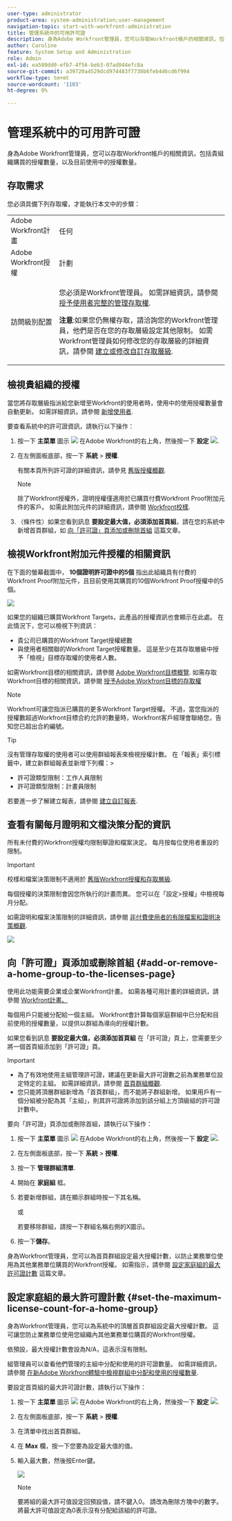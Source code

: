 ```yaml
---
user-type: administrator
product-area: system-administration;user-management
navigation-topic: start-with-workfront-administration
title: 管理系統中的可用許可證
description: 身為Adobe Workfront管理員，您可以存取Workfront帳戶的相關資訊，包括貴組織購買的授權數量，以及目前使用中的授權數量。
author: Caroline
feature: System Setup and Administration
role: Admin
exl-id: ea580dd0-efb7-4f56-beb3-07ad044efc8a
source-git-commit: a39720a4529dcd974483f7730b6feb4d6cd6f994
workflow-type: tm+mt
source-wordcount: '1103'
ht-degree: 0%

---
```


# 管理系統中的可用許可證

身為Adobe Workfront管理員，您可以存取Workfront帳戶的相關資訊，包括貴組織購買的授權數量，以及目前使用中的授權數量。

## 存取需求

您必須具備下列存取權，才能執行本文中的步驟：

<table style="table-layout:auto">
 <col> 
 <col> 
 <tbody> 
  <tr> 
   <td role="rowheader">Adobe Workfront計畫</td> 
   <td>任何</td> 
  </tr> 
  <tr> 
   <td role="rowheader">Adobe Workfront授權</td> 
   <td>計劃</td> 
  </tr> 
  <tr> 
   <td role="rowheader">訪問級別配置</td> 
   <td> <p>您必須是Workfront管理員。 如需詳細資訊，請參閱 <a href="../../administration-and-setup/add-users/configure-and-grant-access/grant-a-user-full-administrative-access.md" class="MCXref xref">授予使用者完整的管理存取權</a>.</p> <p><b>注意</b>:如果您仍無權存取，請洽詢您的Workfront管理員，他們是否在您的存取層級設定其他限制。 如需Workfront管理員如何修改您的存取層級的詳細資訊，請參閱 <a href="../../administration-and-setup/add-users/configure-and-grant-access/create-modify-access-levels.md" class="MCXref xref">建立或修改自訂存取層級</a>.</p> </td> 
  </tr> 
 </tbody> 
</table>

## 檢視貴組織的授權

當您將存取層級指派給您新增至Workfront的使用者時，使用中的使用授權數量會自動更新。 如需詳細資訊，請參閱 [新增使用者](../../administration-and-setup/add-users/create-and-manage-users/add-users.md).

要查看系統中的許可證資訊，請執行以下操作：

1. 按一下 **主菜單** 圖示 ![](assets/main-menu-icon.png) 在Adobe Workfront的右上角，然後按一下 **設定** ![](assets/gear-icon-settings.png).

1. 在左側面板底部，按一下 **系統** > **授權**.

   有關本頁所列許可證的詳細資訊，請參見 [舊版授權概觀](../../administration-and-setup/add-users/access-levels-and-object-permissions/wf-licenses.md).

   >[!NOTE]
   >
   >除了Workfront授權外，證明授權僅適用於已購買付費Workfront Proof附加元件的客戶。 如需此附加元件的詳細資訊，請參閱 [Workfront校樣](../../workfront-proof/workfront-proof.md).

1. （條件性）如果您看到訊息 **要設定最大值，必須添加首頁組**，請在您的系統中新增首頁群組，如 [向「許可證」頁添加或刪除首組](#add-or-remove-a-home-group-to-the-licenses-page) 這篇文章。

## 檢視Workfront附加元件授權的相關資訊

在下面的螢幕截圖中， **10個證明許可證中的5個** 指出此組織具有付費的Workfront Proof附加元件，且目前使用其購買的10個Workfront Proof授權中的5個。

![](assets/updated-licenses-page.png)

如果您的組織已購買Workfront Targets，此產品的授權資訊也會顯示在此處。 在此情況下，您可以檢視下列資訊：

* 貴公司已購買的Workfront Target授權總數
* 與使用者相關聯的Workfront Target授權數量。 這是至少在其存取層級中授予「檢視」目標存取權的使用者人數。

如需Workfront目標的相關資訊，請參閱 [Adobe Workfront目標概覽](../../workfront-goals/goal-management/wf-goals-overview.md). 如需存取Workfront目標的相關資訊，請參閱 [授予Adobe Workfront目標的存取權](../../administration-and-setup/add-users/configure-and-grant-access/grant-access-goals.md)

>[!NOTE]
>
>Workfront可讓您指派已購買的更多Workfront Target授權。 不過，當您指派的授權數超過Workfront目標合約允許的數量時，Workfront客戶經理會聯絡您，告知您已超出合約編號。

<!--
If an organization has other paid add-on products, their license information also displays here. If the organization doesn't have any paid add-on products, nothing displays here. (Drafted this because not sure this is accurate: Scenario Planner is an add-on product and its licenses are not displayed there.)
-->

>[!TIP]
>
>沒有管理存取權的使用者可以使用群組報表來檢視授權計數。 在「報表」索引標籤中，建立新群組報表並新增下列欄：>
>* 許可證類型限制：工作人員限制
>* 許可證類型限制：計畫員限制
>
>若要進一步了解建立報表，請參閱 [建立自訂報表](../../reports-and-dashboards/reports/creating-and-managing-reports/create-custom-report.md).

## 查看有關每月證明和文檔決策分配的資訊

所有未付費的Workfront授權均限制舉證和檔案決定。 每月按每位使用者重設的限制。

>[!IMPORTANT]
>
>校樣和檔案決策限制不適用於 [舊版Workfront授權和存取層級](/help/quicksilver/administration-and-setup/add-users/access-levels-and-object-permissions/wf-licenses.md).

每個授權的決策限制會因您所執行的計畫而異。 您可以在「設定>授權」中檢視每月分配。

如需證明和檔案決策限制的詳細資訊，請參閱 [非付費使用者的有限檔案和證明決策概觀](/help/quicksilver/review-and-approve-work/proof-doc-decision-limits.md).

![](assets/monthly-decision-allotment.png)

## 向「許可證」頁添加或刪除首組 {#add-or-remove-a-home-group-to-the-licenses-page}

使用此功能需要企業或企業Workfront計畫。 如需各種可用計畫的詳細資訊，請參閱 [Workfront計畫。](https://www.workfront.com/plans)

每個用戶只能被分配給一個主組。 Workfront會計算每個家庭群組中已分配和目前使用的授權數量，以提供以群組為導向的授權計數。

如果您看到訊息 **要設定最大值，必須添加首頁組** 在「許可證」頁上，您需要至少將一個首頁組添加到「許可證」頁。

>[!IMPORTANT]
>
>* 為了有效地使用主組管理許可證，建議在更新最大許可證數之前為業務單位設定特定的主組。 如需詳細資訊，請參閱 [首頁群組概觀](../../administration-and-setup/manage-groups/groups-overview/home-groups.md).
>* 您只能將頂層群組新增為「首頁群組」，而不能將子群組新增。 如果用戶有一個分組被分配為其「主組」，則其許可證將添加到該分組上方頂級組的許可證計數中。
>


要向「許可證」頁添加或刪除首組，請執行以下操作：

1. 按一下 **主菜單** 圖示 ![](assets/main-menu-icon.png) 在Adobe Workfront的右上角，然後按一下 **設定** ![](assets/gear-icon-settings.png).

1. 在左側面板底部，按一下 **系統** > **授權**.

1. 按一下 **管理群組清單**.
1. 開始在 **家庭組** 框。
1. 若要新增群組，請在顯示群組時按一下其名稱。

   或

   若要移除群組，請按一下群組名稱右側的X圖示。

1. 按一下&#x200B;**儲存**。

身為Workfront管理員，您可以為首頁群組設定最大授權計數，以防止業務單位使用為其他業務單位購買的Workfront授權。 如需指示，請參閱 [設定家庭組的最大許可證計數](#set-the-maximum-license-count-for-a-home-group) 這篇文章。

## 設定家庭組的最大許可證計數 {#set-the-maximum-license-count-for-a-home-group}

身為Workfront管理員，您可以為系統中的頂層首頁群組設定最大授權計數。 這可讓您防止業務單位使用您組織內其他業務單位購買的Workfront授權。

依預設，最大授權計數會設為N/A，這表示沒有限制。

組管理員可以查看他們管理的主組中分配和使用的許可證數量。 如需詳細資訊，請參閱 [在新Adobe Workfront體驗中檢視群組中分配和使用的授權數量](../../administration-and-setup/manage-groups/create-and-manage-groups/view-number-licenses-allocated-used-group.md).

要設定首頁組的最大許可證計數，請執行以下操作：

1. 按一下 **主菜單** 圖示 ![](assets/main-menu-icon.png) 在Adobe Workfront的右上角，然後按一下 **設定** ![](assets/gear-icon-settings.png).

1. 在左側面板底部，按一下 **系統** > **授權**.

1. 在清單中找出首頁群組。
1. 在 **Max** 欄，按一下您要為設定最大值的值。
1. 輸入最大數，然後按Enter鍵。

   ![](assets/updated-max.png)

   >[!NOTE]
   >
   >要將組的最大許可值設定回預設值，請不鍵入0。 請改為刪除方塊中的數字。 將最大許可值設定為0表示沒有分配給該組的許可證。
